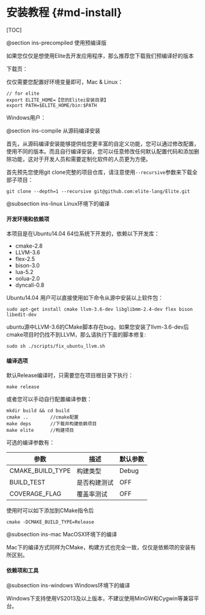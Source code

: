 安装教程  	{#md-install}
==========

[TOC]


@section ins-precompiled 使用预编译版

如果您仅仅是想使用Elite去开发应用程序，那么推荐您下载我们预编译好的版本

下载页：

仅仅需要您配置好环境变量即可，Mac & Linux：

	// for elite
	export ELITE_HOME=【您的Elitei安装目录】
	export PATH=$ELITE_HOME/bin:$PATH


Windows用户：





@section ins-compile 从源码编译安装

首先，从源码编译安装能够提供给您更丰富的自定义功能，您可以通过修改配置，使用不同的版本。而且自行编译安装，您可以任意修改任何默认配置代码和添加删除功能，这对于开发人员和需要定制化软件的人员更为方便。

首先预先您使用git clone完整的项目仓库，请注意使用`--recursive`参数来下载全部子项目：

	git clone --depth=1 --recursive git@github.com:elite-lang/Elite.git


@subsection ins-linux Linux环境下的编译

#### 开发环境和依赖项

本项目是在Ubuntu14.04 64位系统下开发的，依赖以下开发库：

- cmake-2.8
- LLVM-3.6
- flex-2.5
- bison-3.0
- lua-5.2
- oolua-2.0
- dyncall-0.8

Ubuntu14.04 用户可以直接使用如下命令从源中安装以上软件包：

	sudo apt-get install cmake llvm-3.6-dev libglibmm-2.4-dev flex bison libedit-dev

ubuntu源中LLVM-3.6的CMake脚本存在bug，如果您安装了llvm-3.6-dev后cmake项目时仍找不到LLVM，那么请执行下面的脚本修复:

	sudo sh ./scripts/fix_ubuntu_llvm.sh


#### 编译选项

默认Release编译时，只需要您在项目根目录下执行：

	make release


或者您可以手动自行配置编译参数：

	mkdir build && cd build
	cmake ..   		//cmake配置
	make deps  		//下载并构建依赖项目
	make elite      //构建项目


可选的编译参数有：

| 参数             | 描述         | 默认参数  |
| ---              | ---         | ---   |
| CMAKE_BUILD_TYPE | 构建类型     | Debug |
| BUILD_TEST       | 是否构建测试 | OFF   |
| COVERAGE_FLAG    | 覆盖率测试   | OFF   |


使用时可以如下添加到CMake指令后

	cmake -DCMAKE_BUILD_TYPE=Release



@subsection ins-mac MacOSX环境下的编译

Mac下的编译方式同样为CMake，构建方式也完全一致，仅仅是依赖项的安装有所区别。

#### 依赖项和工具







@subsection ins-windows Windows环境下的编译

Windows下支持使用VS2013及以上版本，不建议使用MinGW和Cygwin等兼容平台。
